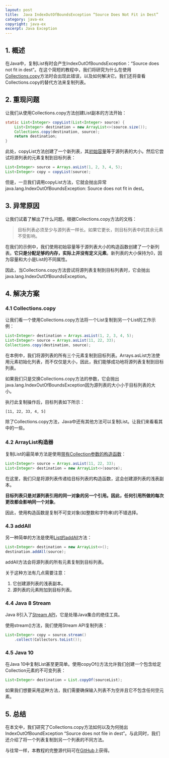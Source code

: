 ```yaml
---
layout: post
title:  Java IndexOutOfBoundsException “Source Does Not Fit in Dest”
category: java-ex
copyright: java-ex
excerpt: Java Exception
---
```


## 1. 概述

在Java中，复制List有时会产生IndexOutOfBoundsException：“Source does not fit in dest”。在这个简短的教程中，我们将研究为什么在使用[Collections.copy](https://www.baeldung.com/java-copy-list-to-another#collectionscopy)方法时会出现此错误，以及如何解决它。我们还将查看Collections.copy的替代方法来复制列表。

## 2. 重现问题

让我们从使用Collections.copy方法创建List副本的方法开始：

```java
static List<Integer> copyList(List<Integer> source) {
    List<Integer> destination = new ArrayList<>(source.size());
    Collections.copy(destination, source);
    return destination;
}
```

此处，copyList方法创建了一个新列表，其[初始容量](https://www.baeldung.com/java-arraylist#2-constructor-accepting-initial-capacity)等于源列表的大小。然后它尝试将源列表的元素复制到目标列表：

```java
List<Integer> source = Arrays.asList(1, 2, 3, 4, 5);
List<Integer> copy = copyList(source);
```

但是，一旦我们调用copyList方法，它就会抛出异常java.lang.IndexOutOfBoundsException: Source does not fit in dest。

## 3. 异常原因

让我们试着了解出了什么问题。根据Collections.copy方法的文档：

>   目标列表必须至少与源列表一样长。如果它更长，则目标列表中的其余元素不受影响。

在我们的示例中，我们使用初始容量等于源列表大小的构造函数创建了一个新列表。**它只是分配足够的内存，实际上并没有定义元素**。新列表的大小保持为0，因为容量和大小是List的不同属性。

因此，当Collections.copy方法尝试将源列表复制到目标列表时，它会抛出java.lang.IndexOutOfBoundsException。

## 4. 解决方案

### 4.1 Collections.copy

让我们看一个使用Collections.copy方法将一个List复制到另一个List的工作示例：

```java
List<Integer> destination = Arrays.asList(1, 2, 3, 4, 5);
List<Integer> source = Arrays.asList(11, 22, 33);
Collections.copy(destination, source);
```

在本例中，我们将源列表的所有三个元素复制到目标列表。Arrays.asList方法使用元素初始化列表，而不仅仅是大小，因此，我们能够成功地将源列表复制到目标列表。

如果我们只是交换Collections.copy方法的参数，它会抛出java.lang.IndexOutOfBoundsException因为源列表的大小小于目标列表的大小。

执行此复制操作后，目标列表如下所示：

```text
[11, 22, 33, 4, 5]
```

除了Collections.copy方法，Java中还有其他方法可以复制List。让我们来看看其中的一些。

### 4.2 ArrayList构造器

复制List的最简单方法是使用[带有Collection参数的构造函数](https://www.baeldung.com/java-arraylist#3-constructor-accepting-collection)：

```java
List<Integer> source = Arrays.asList(11, 22, 33);
List<Integer> destination = new ArrayList<>(source);
```

在这里，我们只是将源列表传递给目标列表的构造函数，这会创建源列表的浅表副本。

**目标列表只是对源列表引用的同一对象的另一个引用。因此，任何引用所做的每次更改都会影响同一个对象**。

因此，使用构造函数是复制不可变对象(如整数和字符串)的不错选择。

### 4.3 addAll

另一种简单的方法是使用[List的addAll](https://www.baeldung.com/java-arraylist#Adding)方法：

```java
List<Integer> destination = new ArrayList<>();
destination.addAll(source);
```

addAll方法会将源列表的所有元素复制到目标列表。

关于这种方法有几点需要注意：

1.  它创建源列表的浅表副本。
2.  源列表的元素附加到目标列表。

### 4.4 Java 8 Stream

Java 8引入了[Stream API](https://www.baeldung.com/java-8-streams)，它是处理Java集合的绝佳工具。

使用stream()方法，我们使用Stream API复制列表：

```java
List<Integer> copy = source.stream()
    .collect(Collectors.toList());
```

### 4.5 Java 10

在Java 10中复制List甚至更简单。使用copyOf()方法允许我们创建一个包含给定Collection元素的不可变列表：

```java
List<Integer> destination = List.copyOf(sourceList);
```

如果我们想要采用这种方法，我们需要确保输入列表不为空并且它不包含任何空元素。

## 5. 总结

在本文中，我们研究了Collections.copy方法如何以及为何抛出IndexOutOfBoundException “Source does not file in dest”。与此同时，我们还介绍了将一个列表复制到另一个列表的不同方法。

与往常一样，本教程的完整源代码可在[GitHub](https://github.com/tuyucheng7/taketoday-tutorial4j/tree/master/java-core-modules/java-exceptions-3)上获得。

